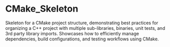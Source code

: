 # CMake_Skeleton
Skeleton for a CMake project structure, demonstrating best practices for organizing a C++ project with multiple sub-libraries, binaries, unit tests, and 3rd party library imports. Showcases how to efficiently manage dependencies, build configurations, and testing workflows using CMake.
